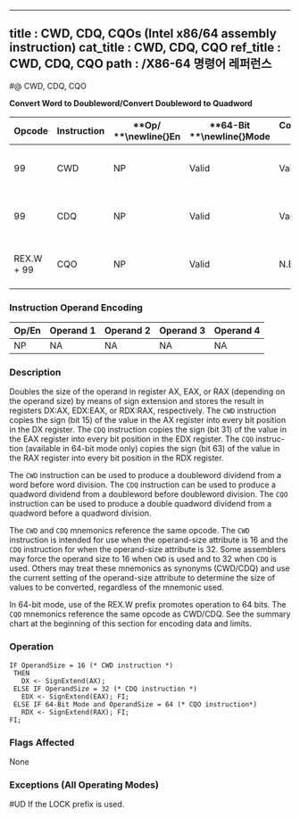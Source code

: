 ----------------------------
title : CWD, CDQ, CQOs (Intel x86/64 assembly instruction)
cat_title : CWD, CDQ, CQO
ref_title : CWD, CDQ, CQO
path : /X86-64 명령어 레퍼런스
----------------------------
#@ CWD, CDQ, CQO

**Convert Word to Doubleword/Convert Doubleword to Quadword**

|**Opcode**|**Instruction**|**Op/ **\newline{}**En**|**64-Bit **\newline{}**Mode**|**Compat/**\newline{}**Leg Mode**|**Description**|
|----------|---------------|------------------------|-----------------------------|---------------------------------|---------------|
|99|CWD|NP|Valid|Valid|DX:AX <- sign-extend of AX.|
|99|CDQ|NP|Valid|Valid|EDX:EAX <- sign-extend of EAX.|
|REX.W + 99|CQO|NP|Valid|N.E.|RDX:RAX<- sign-extend of RAX.|
### Instruction Operand Encoding


|Op/En|Operand 1|Operand 2|Operand 3|Operand 4|
|-----|---------|---------|---------|---------|
|NP|NA|NA|NA|NA|
### Description


Doubles the size of the operand in register AX, EAX, or RAX (depending on the operand size) by means of sign extension and stores the result in registers DX:AX, EDX:EAX, or RDX:RAX, respectively. The `CWD` instruction copies the sign (bit 15) of the value in the AX register into every bit position in the DX register. The `CDQ` instruction copies the sign (bit 31) of the value in the EAX register into every bit position in the EDX register. The `CQO` instruc-tion (available in 64-bit mode only) copies the sign (bit 63) of the value in the RAX register into every bit position in the RDX register.

The `CWD` instruction can be used to produce a doubleword dividend from a word before word division. The `CDQ` instruction can be used to produce a quadword dividend from a doubleword before doubleword division. The `CQO` instruction can be used to produce a double quadword dividend from a quadword before a quadword division.

The `CWD` and `CDQ` mnemonics reference the same opcode. The `CWD` instruction is intended for use when the operand-size attribute is 16 and the `CDQ` instruction for when the operand-size attribute is 32. Some assemblers may force the operand size to 16 when `CWD` is used and to 32 when `CDQ` is used. Others may treat these mnemonics as synonyms (CWD/CDQ) and use the current setting of the operand-size attribute to determine the size of values to be converted, regardless of the mnemonic used.

In 64-bit mode, use of the REX.W prefix promotes operation to 64 bits. The `CQO` mnemonics reference the same opcode as CWD/CDQ. See the summary chart at the beginning of this section for encoding data and limits.


### Operation

```info-verb
IF OperandSize = 16 (* CWD instruction *)
 THEN 
   DX <- SignExtend(AX);
 ELSE IF OperandSize = 32 (* CDQ instruction *)
   EDX <- SignExtend(EAX); FI;
 ELSE IF 64-Bit Mode and OperandSize = 64 (* CQO instruction*)
   RDX <- SignExtend(RAX); FI;
FI;
```
### Flags Affected


None

### Exceptions (All Operating Modes)


#UD  If the LOCK prefix is used.

